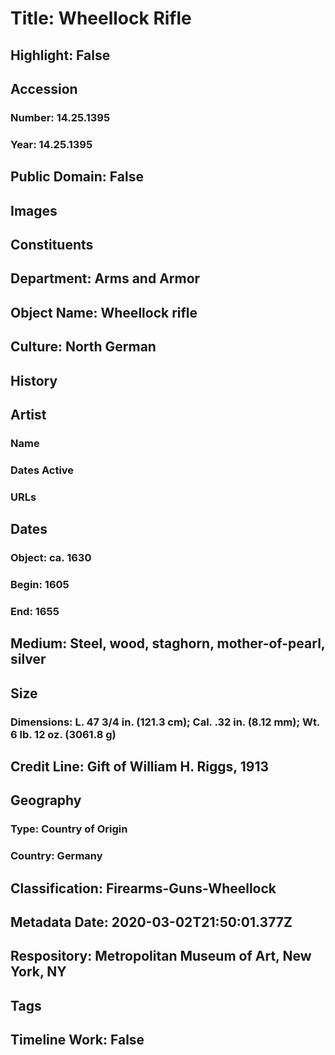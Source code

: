 # Title: Wheellock Rifle
## Highlight: False
## Accession
### Number: 14.25.1395
### Year: 14.25.1395
## Public Domain: False
## Images
## Constituents
## Department: Arms and Armor
## Object Name: Wheellock rifle
## Culture: North German
## History
## Artist
### Name
### Dates Active
### URLs
## Dates
### Object: ca. 1630
### Begin: 1605
### End: 1655
## Medium: Steel, wood, staghorn, mother-of-pearl, silver
## Size
### Dimensions: L. 47 3/4 in. (121.3 cm); Cal. .32 in. (8.12 mm); Wt. 6 lb. 12 oz. (3061.8 g)
## Credit Line: Gift of William H. Riggs, 1913
## Geography
### Type: Country of Origin
### Country: Germany
## Classification: Firearms-Guns-Wheellock
## Metadata Date: 2020-03-02T21:50:01.377Z
## Respository: Metropolitan Museum of Art, New York, NY
## Tags
## Timeline Work: False